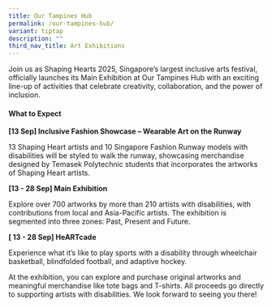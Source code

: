 ```yaml
---
title: Our Tampines Hub
permalink: /our-tampines-hub/
variant: tiptap
description: ""
third_nav_title: Art Exhibitions
---
```

<p>Join us as Shaping Hearts 2025, Singapore’s largest inclusive arts festival,
officially launches its Main Exhibition at Our Tampines Hub with an exciting
line-up of activities that celebrate creativity, collaboration, and the
power of inclusion.</p>
<h4>What to Expect</h4>
<p><strong>[13 Sep] Inclusive Fashion Showcase – Wearable Art on the Runway</strong>
</p>
<p>13 Shaping Heart artists and 10 Singapore Fashion Runway models with disabilities
will be styled to walk the runway, showcasing merchandise designed by Temasek
Polytechnic students that incorporates the artworks of Shaping Heart artists.</p>
<p></p>
<p><strong>[13 - 28 Sep] Main Exhibition</strong>
</p>
<p>Explore over 700 artworks by more than 210 artists with disabilities,
with contributions from local and Asia-Pacific artists. The exhibition
is segmented into three zones: Past, Present and Future.</p>
<p></p>
<p><strong>[ 13 - 28 Sep] HeARTcade </strong>
</p>
<p>Experience what it’s like to play sports with a disability through wheelchair
basketball, blindfolded football, and adaptive hockey.</p>
<p></p>
<p>At the exhibition, you can explore and purchase original artworks and
meaningful merchandise like tote bags and T-shirts. All proceeds go directly
to supporting artists with disabilities. We look forward to seeing you
there!</p>
<p></p>
<p></p>
<p></p>
<p></p>